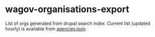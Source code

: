 # wagov-organisations-export
List of orgs generated from drupal search index. Current list (updated hourly) is available from [agencies.json](https://raw.githubusercontent.com/wagov-dtt/wagov-organisations-export/refs/heads/main/agencies.json).
